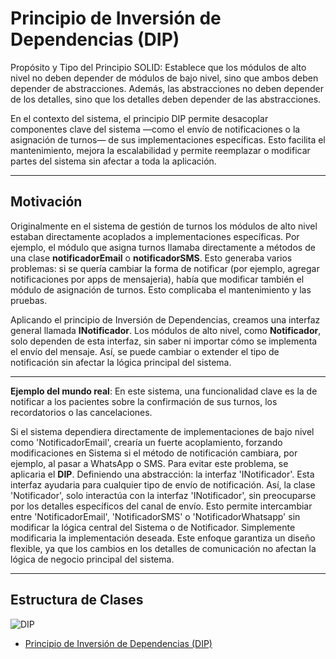 # Principio de Inversión de Dependencias (DIP)
Propósito y Tipo del Principio SOLID: Establece que los módulos de alto nivel no deben depender de módulos de bajo nivel, sino que ambos deben depender de abstracciones. Además, las abstracciones no deben depender de los detalles, sino que los detalles deben depender de las abstracciones.

En el contexto del sistema, el principio DIP permite desacoplar componentes clave del sistema —como el envío de notificaciones o la asignación de turnos— de sus implementaciones específicas. Esto facilita el mantenimiento, mejora la escalabilidad y permite reemplazar o modificar partes del sistema sin afectar a toda la aplicación.

---

## Motivación
Originalmente en el sistema de gestión de turnos los módulos de alto nivel estaban directamente acoplados a implementaciones específicas. Por ejemplo, el módulo que asigna turnos llamaba directamente a métodos de una clase **notificadorEmail** o **notificadorSMS**. Esto generaba varios problemas: si se quería cambiar la forma de notificar (por ejemplo, agregar notificaciones por apps de mensajeria), había que modificar también el módulo de asignación de turnos. Esto complicaba el mantenimiento y las pruebas.

Aplicando el principio de Inversión de Dependencias, creamos una interfaz general llamada **INotificador**. Los módulos de alto nivel, como **Notificador**, solo dependen de esta interfaz, sin saber ni importar cómo se implementa el envío del mensaje. Así, se puede cambiar o extender el tipo de notificación sin afectar la lógica principal del sistema.

---

**Ejemplo del mundo real**: En este sistema, una funcionalidad clave es la de notificar a los pacientes sobre la confirmación de sus turnos, los recordatorios o las cancelaciones.


Si el sistema dependiera directamente de implementaciones de bajo nivel como 'NotificadorEmail', crearía un fuerte acoplamiento, forzando modificaciones en Sistema si el método de notificación cambiara, por ejemplo, al pasar a WhatsApp o SMS.
Para evitar este problema, se aplicaria el **DIP**. Definiendo una abstracción: la interfaz 'INotificador'. Esta interfaz ayudaria para cualquier tipo de envío de notificación.
Así, la clase 'Notificador', solo interactúa con la interfaz 'INotificador', sin preocuparse por los detalles específicos del canal de envío. Esto permite intercambiar entre 'NotificadorEmail', 'NotificadorSMS' o 'NotificadorWhatsapp' sin modificar la lógica central del Sistema o de Notificador. Simplemente modificaria la implementación deseada. Este enfoque garantiza un diseño flexible, ya que los cambios en los detalles de comunicación no afectan la lógica de negocio principal del sistema.

---

## Estructura de Clases
![DIP](https://github.com/user-attachments/assets/fdd198b0-51de-451b-a253-1c3f785f7cd5)
* [Principio de Inversión de Dependencias (DIP)](https://drive.google.com/file/d/1Fq2h0u69KMExmMZev9LNLkRadwxSAmml/view?usp=sharing)
